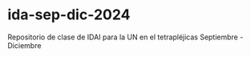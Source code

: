 # ida-sep-dic-2024
Repositorio de clase de IDAI para la UN en el tetrapléjicas Septiembre - Diciembre
